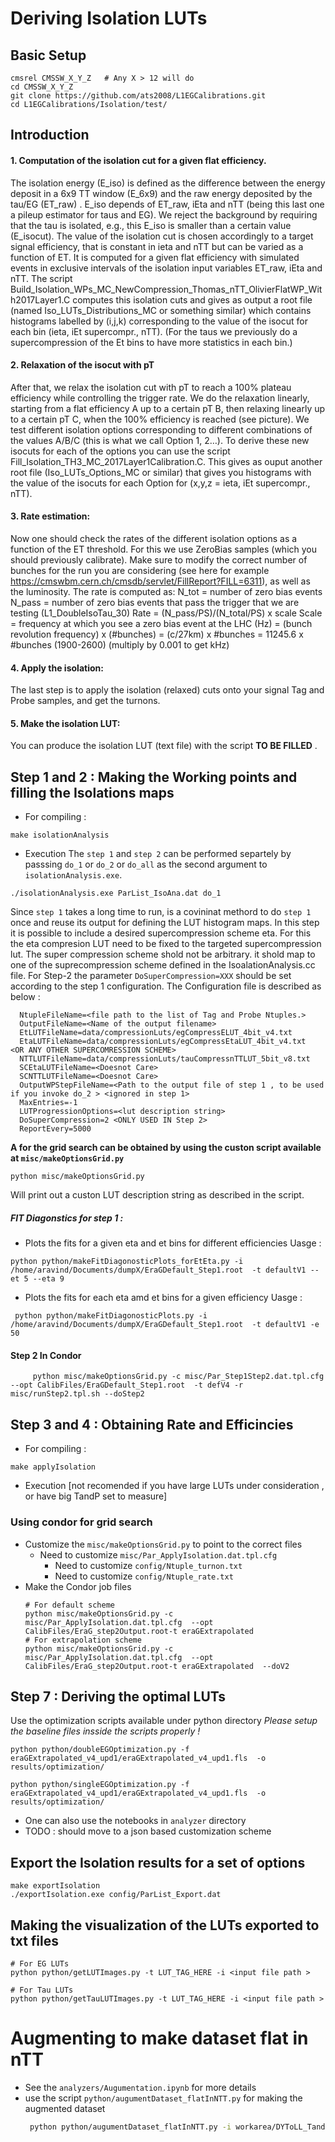 # Deriving Isolation LUTs
## Basic Setup
```
cmsrel CMSSW_X_Y_Z   # Any X > 12 will do
cd CMSSW_X_Y_Z
git clone https://github.com/ats2008/L1EGCalibrations.git
cd L1EGCalibrations/Isolation/test/
```
## Introduction
#### 1. Computation of the isolation cut for a given flat efficiency.
The isolation energy (E_iso) is defined as the difference between the energy deposit in a 6x9 TT window (E_6x9) and the raw energy deposited by the tau/EG (ET_raw) . E_iso depends of ET_raw, iEta and nTT (being this last one a pileup estimator for taus and EG). We reject the background by requiring that the tau is isolated, e.g., this E_iso is smaller than a certain value (E_isocut). The value of the isolation cut is chosen accordingly to a target signal efficiency, that is constant in ieta and nTT but can be varied as a function of ET. It is computed for a given flat efficiency with simulated events in exclusive intervals of the isolation input variables ET_raw, iEta and nTT.
The script Build_Isolation_WPs_MC_NewCompression_Thomas_nTT_OlivierFlatWP_With2017Layer1.C computes this isolation cuts and gives as output a root file (named Iso_LUTs_Distributions_MC or something similar) which contains histograms labelled by (i,j,k) corresponding to the value of the isocut for each bin (ieta, iEt supercompr., nTT). (For the taus we previously do a supercompression of the Et bins to have more statistics in each bin.)
#### 2. Relaxation of the isocut with pT
After that, we relax the isolation cut with pT to reach a 100% plateau efficiency while controlling the trigger rate.  We do the relaxation linearly, starting from a flat efficiency A up to a certain pT B, then relaxing linearly up to a certain pT C, when the 100% efficiency is reached (see picture). We test different isolation options corresponding to different combinations of the values A/B/C (this is what we call Option 1, 2…). 
To derive these new isocuts for each of the options you can use the script Fill_Isolation_TH3_MC_2017Layer1Calibration.C. 
This gives as ouput another root file (Iso_LUTs_Options_MC or similar) that gives you histograms with the value of the isocuts for each Option for (x,y,z = ieta, iEt supercompr., nTT).

#### 3. Rate estimation:
Now one should check the rates of the different isolation options as a function of the ET threshold. For this we use ZeroBias samples (which you should previously calibrate). 
Make sure to modify the correct number of bunches for the run you are considering (see here for example https://cmswbm.cern.ch/cmsdb/servlet/FillReport?FILL=6311), as well as the luminosity. 
The rate is computed as:
    N_tot = number of zero bias events
    N_pass = number of zero bias events that pass the trigger that we are testing (L1_DoubleIsoTau_30)
    Rate = (N_pass/PS)/(N_total/PS) x scale
    Scale = frequency at which you see a zero bias event at the LHC (Hz) 
          = (bunch revolution frequency) x (#bunches)
          = (c/27km) x #bunches = 11245.6 x #bunches (1900-2600)    (multiply by 0.001 to get kHz)

#### 4. Apply the isolation:
The last step is to apply the isolation (relaxed) cuts onto your signal Tag and Probe  samples, and get the turnons.

#### 5. Make the isolation LUT:
You can produce the isolation LUT (text file) with the script **TO BE FILLED** .

## Step 1 and 2 : Making the Working points and filling the Isolations maps
  * For compiling :
  ```
  make isolationAnalysis
  ```
  * Execution
    The `step 1` and `step 2` can be performed separtely by passsing `do_1` or `do_2` or `do_all` as the second argument to `isolationAnalysis.exe`.
  ```
  ./isolationAnalysis.exe ParList_IsoAna.dat do_1
  ```

  Since `step 1` takes a long time to run, is a covininat methord to do `step 1` once and reuse its output for defining the LUT histogram maps.
  In this step it is possible to include a desired supercompression scheme eta. For this the eta compresion LUT need to be fixed to the targeted supercompression lut. The super compression scheme shold not be arbitrary. it shold map to one of the suprecompression scheme defined in the IsoalationAnalysis.cc file. 
  For Step-2  the parameter `DoSuperCompression=XXX` should be set according to the step 1 configuration.
  The Configuration file is described as below :
  ```
    NtupleFileName=<file path to the list of Tag and Probe Ntuples.>
    OutputFileName=<Name of the output filename>  
    EtLUTFileName=data/compressionLuts/egCompressELUT_4bit_v4.txt 
    EtaLUTFileName=data/compressionLuts/egCompressEtaLUT_4bit_v4.txt  <OR ANY OTHER SUPERCOMRESSION SCHEME>
    NTTLUTFileName=data/compressionLuts/tauCompressnTTLUT_5bit_v8.txt
    SCEtaLUTFileName=<Doesnot Care>
    SCNTTLUTFileName=<Doesnot Care>
    OutputWPStepFileName=<Path to the output file of step 1 , to be used if you invoke do_2 > <ignored in step 1>
    MaxEntries=-1
    LUTProgressionOptions=<lut description string>
    DoSuperCompression=2 <ONLY USED IN Step 2>
    ReportEvery=5000
  ```
  **A <lut description string> for the grid search can be obtained by using the custon script available at `misc/makeOptionsGrid.py`**
  ```
  python misc/makeOptionsGrid.py
  ```
  Will print out a custon LUT description string as described in the script.

##### FIT Diagonstics for step 1 :

- Plots the fits for a given eta and et bins for different efficiencies
Uasge :
```
python python/makeFitDiagonosticPlots_forEtEta.py -i /home/aravind/Documents/dumpX/EraGDefault_Step1.root  -t defaultV1 --et 5 --eta 9
```

- Plots the fits for each eta amd et bins for a given efficiency
Uasge :
```
 python python/makeFitDiagonosticPlots.py -i /home/aravind/Documents/dumpX/EraGDefault_Step1.root  -t defaultV1 -e 50
```

#### Step 2 In Condor
```
     python misc/makeOptionsGrid.py -c misc/Par_Step1Step2.dat.tpl.cfg --opt CalibFiles/EraGDefault_Step1.root  -t defV4 -r misc/runStep2.tpl.sh --doStep2
```

## Step 3 and 4 : Obtaining Rate and Efficincies
  * For compiling :
  ```
  make applyIsolation
  ```
  * Execution [not recomended if you have large LUTs under consideration , or have big TandP set to measure]
### Using condor for grid search
 -  Customize the `misc/makeOptionsGrid.py` to point to the correct files
    - Need to customize `misc/Par_ApplyIsolation.dat.tpl.cfg`
        - Need to customize `config/Ntuple_turnon.txt`
        - Need to customize `config/Ntuple_rate.txt`
 - Make the Condor job files 
   ```
   # For default scheme
   python misc/makeOptionsGrid.py -c misc/Par_ApplyIsolation.dat.tpl.cfg  --opt CalibFiles/EraG_step2Output.root-t eraGExtrapolated  
   # For extrapolation scheme
   python misc/makeOptionsGrid.py -c misc/Par_ApplyIsolation.dat.tpl.cfg  --opt CalibFiles/EraG_step2Output.root-t eraGExtrapolated  --doV2
   ```
## Step 7 : Deriving the optimal LUTs
Use the optimization scripts available under python directory
*Please setup the baseline files insside the scripts properly !*
```
python python/doubleEGOptimization.py -f eraGExtrapolated_v4_upd1/eraGExtrapolated_v4_upd1.fls  -o results/optimization/
```
```
python python/singleEGOptimization.py -f eraGExtrapolated_v4_upd1/eraGExtrapolated_v4_upd1.fls  -o results/optimization/
```
  * One can also use the notebooks in `analyzer` directory
  * TODO : should move to a json based customization scheme

##  Export the Isolation results for a set of options

```
make exportIsolation
./exportIsolation.exe config/ParList_Export.dat
```

## Making the visualization of the LUTs exported to txt files 
```
# For EG LUTs
python python/getLUTImages.py -t LUT_TAG_HERE -i <input file path >

# For Tau LUTs
python python/getTauLUTImages.py -t LUT_TAG_HERE -i <input file path >

```
# Augmenting to make dataset flat in nTT

 - See the `analyzers/Augumentation.ipynb` for more details
 - use the script `python/augumentDataset_flatInNTT.py` for making the augmented dataset
    ```bash
     python python/augumentDataset_flatInNTT.py -i workarea/DYToLL_TandP_calo_v6_ZS0p0_v1.root -o workarea/results/dataAugmentation_mc_v1/ --export
    ```
